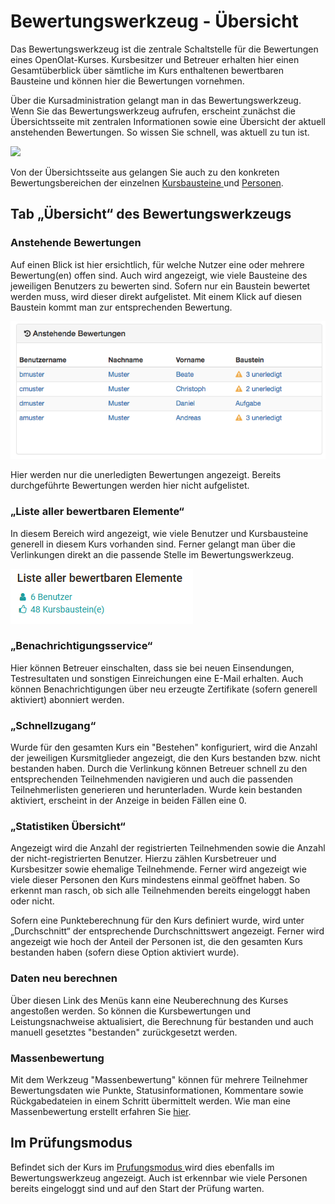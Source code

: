 # Bewertungswerkzeug - Übersicht

Das Bewertungswerkzeug ist die zentrale Schaltstelle für die Bewertungen eines
OpenOlat-Kurses. Kursbesitzer und Betreuer erhalten hier einen Gesamtüberblick
über sämtliche im Kurs enthaltenen bewertbaren Bausteine und können hier die
Bewertungen vornehmen.

Über die Kursadministration gelangt man in das Bewertungswerkzeug. Wenn Sie
das Bewertungswerkzeug aufrufen, erscheint zunächst die Übersichtsseite mit
zentralen Informationen sowie eine Übersicht der aktuell anstehenden
Bewertungen. So wissen Sie schnell, was aktuell zu tun ist.

![](assets/bewertungswerkzeug_übersicht.png)

Von der Übersichtsseite aus gelangen Sie auch zu den konkreten
Bewertungsbereichen der einzelnen [Kursbausteine
](Assessment_of_course_modules.de.md)und
[Personen](Assessment_of_learners.de.md).

## Tab „Übersicht“ des Bewertungswerkzeugs

### Anstehende Bewertungen

Auf einen Blick ist hier ersichtlich, für welche Nutzer eine oder mehrere
Bewertung(en) offen sind. Auch wird angezeigt, wie viele Bausteine des
jeweiligen Benutzers zu bewerten sind. Sofern nur ein Baustein bewertet werden
muss, wird dieser direkt aufgelistet. Mit einem Klick auf diesen Baustein
kommt man zur entsprechenden Bewertung.

![](assets/eass_anstehende_bewertungen_DE.png)

Hier werden nur die unerledigten Bewertungen angezeigt. Bereits durchgeführte
Bewertungen werden hier nicht aufgelistet.

### „Liste aller bewertbaren Elemente“

In diesem Bereich wird angezeigt, wie viele Benutzer und Kursbausteine
generell in diesem Kurs vorhanden sind. Ferner gelangt man über die
Verlinkungen direkt an die passende Stelle im Bewertungswerkzeug.

![](assets/Bewertungswerkzeug_Liste16.png)

### „Benachrichtigungsservice“

Hier können Betreuer einschalten, dass sie bei neuen Einsendungen,
Testresultaten und sonstigen Einreichungen eine E-Mail erhalten. Auch können
Benachrichtigungen über neu erzeugte Zertifikate (sofern generell aktiviert)
abonniert werden.

### „Schnellzugang“

Wurde für den gesamten Kurs ein "Bestehen" konfiguriert, wird die Anzahl der
jeweiligen Kursmitglieder angezeigt, die den Kurs bestanden bzw. nicht
bestanden haben. Durch die Verlinkung können Betreuer schnell zu den
entsprechenden Teilnehmenden navigieren und auch die passenden
Teilnehmerlisten generieren und herunterladen. Wurde kein bestanden aktiviert,
erscheint in der Anzeige in beiden Fällen eine 0.

### „Statistiken Übersicht“

Angezeigt wird die Anzahl der registrierten Teilnehmenden sowie die Anzahl der
nicht-registrierten Benutzer. Hierzu zählen Kursbetreuer und Kursbesitzer
sowie ehemalige Teilnehmende. Ferner wird angezeigt wie viele dieser Personen
den Kurs mindestens einmal geöffnet haben. So erkennt man rasch, ob sich alle
Teilnehmenden bereits eingeloggt haben oder nicht.

Sofern eine Punkteberechnung für den Kurs definiert wurde, wird unter
„Durchschnitt“ der entsprechende Durchschnittswert angezeigt. Ferner wird
angezeigt wie hoch der Anteil der Personen ist, die den gesamten Kurs
bestanden haben (sofern diese Option aktiviert wurde).

### Daten neu berechnen

Über diesen Link des Menüs kann eine Neuberechnung des Kurses angestoßen
werden. So können die Kursbewertungen und Leistungsnachweise aktualisiert, die
Berechnung für bestanden und auch manuell gesetztes "bestanden" zurückgesetzt
werden.

### Massenbewertung

Mit dem Werkzeug "Massenbewertung" können für mehrere Teilnehmer
Bewertungsdaten wie Punkte, Statusinformationen, Kommentare sowie
Rückgabedateien in einem Schritt übermittelt werden. Wie man eine
Massenbewertung erstellt erfahren Sie
[hier](../how-to/create_a_bulk_assessment_for_submission_tasks.de.md).

## Im Prüfungsmodus

Befindet sich der Kurs im [Prufungsmodus
](../e-assessment/Assessment_mode.de.md)wird dies ebenfalls im
Bewertungswerkzeug angezeigt. Auch ist erkennbar wie viele Personen bereits
eingeloggt sind und auf den Start der Prüfung warten.

